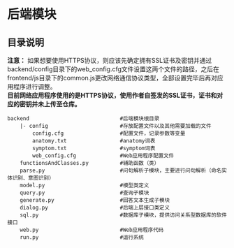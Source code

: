 # 后端模块  

## 目录说明  

**注意：** 如果想要使用HTTPS协议，则应该先确定拥有SSL证书及密钥并通过backend/config目录下的web_config.cfg文件设置这两个文件的路径，之后在frontend/js目录下的common.js更改网络通信协议类型，全部设置完毕后再对应用程序进行调整。  
**目前网络应用程序使用的是HTTPS协议，使用作者自签发的SSL证书，证书和对应的密钥并未上传至仓库。**

```text
backend                             #后端模块根目录
    |- config                       #存放配置文件以及其他需要加载的文件
        config.cfg                  #配置文件，记录参数等变量
        anatomy.txt                 #anatomy词表
        symptom.txt                 #symptom词表
        web_config.cfg              #Web应用程序配置文件
    functionsAndClasses.py          #辅助函数（类）
    parse.py                        #问句解析子模块，主要进行问句解析（命名实体识别、意图识别）
    model.py                        #模型类定义
    query.py                        #查询子模块
    generate.py                     #回答文本生成子模块
    dialog.py                       #后端上层接口类定义
    sql.py                          #数据库子模块，提供访问关系型数据库的软件接口
    web.py                          #Web应用程序代码
    run.py                          #运行系统
```  
